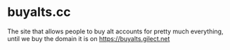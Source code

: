 # buyalts.cc
The site that allows people to buy alt accounts for pretty much everything, until we buy the domain it is on
https://buyalts.gilect.net 
